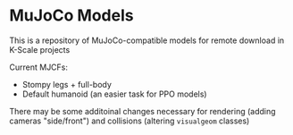 # MuJoCo Models

This is a repository of MuJoCo-compatible models for remote download in K-Scale projects

Current MJCFs:
- Stompy legs + full-body
- Default humanoid (an easier task for PPO models)

There may be some additoinal changes necessary for rendering (adding cameras "side/front") and collisions (altering `visualgeom` classes)